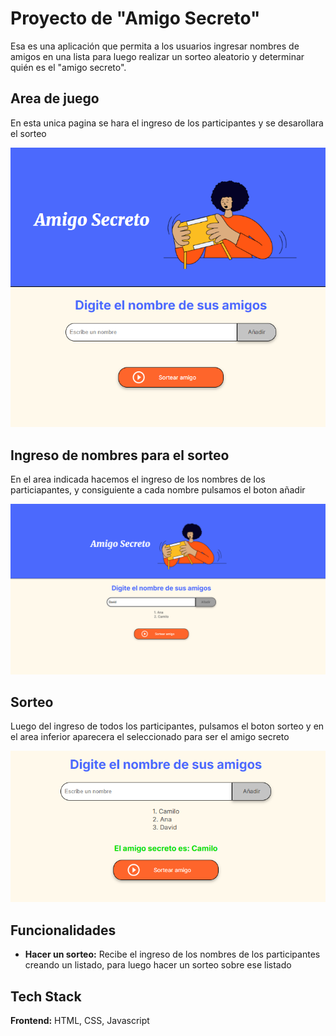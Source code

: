 
# Proyecto de "Amigo Secreto"

Esa es una aplicación que permita a los usuarios ingresar nombres de amigos en una lista para luego realizar un sorteo aleatorio y determinar quién es el "amigo secreto".


## Area de juego 
En esta unica pagina se hara el ingreso de los participantes y se desarollara el sorteo 

![App Screenshot](assets/portada.png)

## Ingreso de nombres para el sorteo 
En el area indicada hacemos el ingreso de los nombres de los particiapantes, y consiguiente a cada nombre pulsamos el boton añadir 

![App Screenshot](assets/agregarNombres.png)

## Sorteo 

Luego del ingreso de todos los participantes, pulsamos el boton sorteo y en el area inferior aparecera el seleccionado para ser el amigo secreto 

![App Screenshot](assets/sorteo.png)





## Funcionalidades

- **Hacer un sorteo:** Recibe el ingreso de los nombres de los participantes creando un listado, para luego hacer un sorteo sobre ese listado 


## Tech Stack

**Frontend:** HTML, CSS, Javascript



